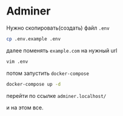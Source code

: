 # Adminer

Нужно скопировать(создать) файл `.env`
```sh
cp .env.example .env
```

далее поменять `example.com` на нужный url
```sh
vim .env
```

потом запустить `docker-compose`
```sh
docker-compose up -d
```

перейти по ссылке `adminer.localhost/`

и на этом все.

